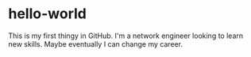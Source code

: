 # hello-world
This is my first thingy in GitHub.
I'm a network engineer looking to learn new skills.  Maybe eventually I can change my career.
